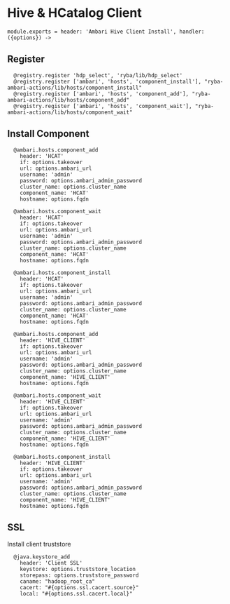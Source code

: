 
# Hive & HCatalog Client

    module.exports = header: 'Ambari Hive Client Install', handler: ({options}) ->

## Register

      @registry.register 'hdp_select', 'ryba/lib/hdp_select'
      @registry.register ['ambari', 'hosts', 'component_install'], "ryba-ambari-actions/lib/hosts/component_install"
      @registry.register ['ambari', 'hosts', 'component_add'], "ryba-ambari-actions/lib/hosts/component_add"
      @registry.register ['ambari', 'hosts', 'component_wait'], "ryba-ambari-actions/lib/hosts/component_wait"

## Install Component

      @ambari.hosts.component_add
        header: 'HCAT'
        if: options.takeover
        url: options.ambari_url
        username: 'admin'
        password: options.ambari_admin_password
        cluster_name: options.cluster_name
        component_name: 'HCAT'
        hostname: options.fqdn
        
      @ambari.hosts.component_wait
        header: 'HCAT'
        if: options.takeover
        url: options.ambari_url
        username: 'admin'
        password: options.ambari_admin_password
        cluster_name: options.cluster_name
        component_name: 'HCAT'
        hostname: options.fqdn

      @ambari.hosts.component_install
        header: 'HCAT'
        if: options.takeover
        url: options.ambari_url
        username: 'admin'
        password: options.ambari_admin_password
        cluster_name: options.cluster_name
        component_name: 'HCAT'
        hostname: options.fqdn

      @ambari.hosts.component_add
        header: 'HIVE_CLIENT'
        if: options.takeover
        url: options.ambari_url
        username: 'admin'
        password: options.ambari_admin_password
        cluster_name: options.cluster_name
        component_name: 'HIVE_CLIENT'
        hostname: options.fqdn

      @ambari.hosts.component_wait
        header: 'HIVE_CLIENT'
        if: options.takeover
        url: options.ambari_url
        username: 'admin'
        password: options.ambari_admin_password
        cluster_name: options.cluster_name
        component_name: 'HIVE_CLIENT'
        hostname: options.fqdn

      @ambari.hosts.component_install
        header: 'HIVE_CLIENT'
        if: options.takeover
        url: options.ambari_url
        username: 'admin'
        password: options.ambari_admin_password
        cluster_name: options.cluster_name
        component_name: 'HIVE_CLIENT'
        hostname: options.fqdn


## SSL
Install client truststore

      @java.keystore_add
        header: 'Client SSL'
        keystore: options.truststore_location
        storepass: options.truststore_password
        caname: "hadoop_root_ca"
        cacert: "#{options.ssl.cacert.source}"
        local: "#{options.ssl.cacert.local}"

